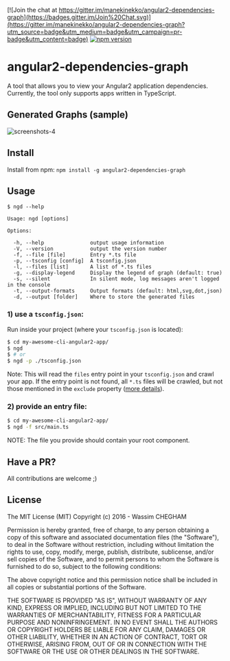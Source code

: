 [![Join the chat at https://gitter.im/manekinekko/angular2-dependencies-graph](https://badges.gitter.im/Join%20Chat.svg)](https://gitter.im/manekinekko/angular2-dependencies-graph?utm_source=badge&utm_medium=badge&utm_campaign=pr-badge&utm_content=badge)
[![npm version](https://badge.fury.io/js/angular2-dependencies-graph.svg)](https://badge.fury.io/js/angular2-dependencies-graph)

angular2-dependencies-graph
====
A tool that allows you to view your Angular2 application dependencies. Currently, the tool only supports apps written in TypeScript.

## Generated Graphs (sample)

![screenshots-4](https://raw.githubusercontent.com/manekinekko/angular2-dependencies-graph/master/screenshots/dependencies-4.png)

## Install

Install from npm: `npm install -g angular2-dependencies-graph`

## Usage

```
$ ngd --help

Usage: ngd [options]

Options:

  -h, --help               output usage information
  -V, --version            output the version number
  -f, --file [file]        Entry *.ts file
  -p, --tsconfig [config]  A tsconfig.json
  -l, --files [list]       A list of *.ts files
  -g, --display-legend     Display the legend of graph (default: true)
  -s, --silent             In silent mode, log messages aren't logged in the console
  -t, --output-formats     Output formats (default: html,svg,dot,json)
  -d, --output [folder]    Where to store the generated files
```

### 1) use a `tsconfig.json`:
Run inside your project (where your `tsconfig.json` is located):

```bash
$ cd my-awesome-cli-angular2-app/
$ ngd
$ # or
$ ngd -p ./tsconfig.json
```

Note: This will read the `files` entry point in your `tsconfig.json` and crawl your app. If the entry point is not
found, all `*.ts` files will be crawled, but not those mentioned in the `exclude` property ([more details](https://www.typescriptlang.org/docs/handbook/tsconfig.json.html#details)).

### 2) provide an entry file:

```bash
$ cd my-awesome-cli-angular2-app/
$ ngd -f src/main.ts
```

NOTE: The file you provide should contain your root component.

## Have a PR?

All contributions are welcome ;)

## License

The MIT License (MIT)
Copyright (c) 2016 - Wassim CHEGHAM

Permission is hereby granted, free of charge, to any person obtaining a copy of this software and associated documentation files (the "Software"), to deal in the Software without restriction, including without limitation the rights to use, copy, modify, merge, publish, distribute, sublicense, and/or sell copies of the Software, and to permit persons to whom the Software is furnished to do so, subject to the following conditions:

The above copyright notice and this permission notice shall be included in all copies or substantial portions of the Software.

THE SOFTWARE IS PROVIDED "AS IS", WITHOUT WARRANTY OF ANY KIND, EXPRESS OR IMPLIED, INCLUDING BUT NOT LIMITED TO THE WARRANTIES OF MERCHANTABILITY, FITNESS FOR A PARTICULAR PURPOSE AND NONINFRINGEMENT. IN NO EVENT SHALL THE AUTHORS OR COPYRIGHT HOLDERS BE LIABLE FOR ANY CLAIM, DAMAGES OR OTHER LIABILITY, WHETHER IN AN ACTION OF CONTRACT, TORT OR OTHERWISE, ARISING FROM, OUT OF OR IN CONNECTION WITH THE SOFTWARE OR THE USE OR OTHER DEALINGS IN THE SOFTWARE.
